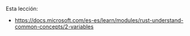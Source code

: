 Esta lección:
- https://docs.microsoft.com/es-es/learn/modules/rust-understand-common-concepts/2-variables
